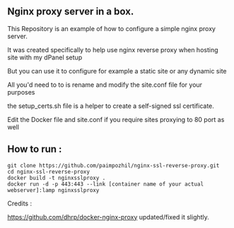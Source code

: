 ## Nginx proxy server in a box.

This Repository is an example of how to configure a simple nginx proxy server.

It was created specifically to help use nginx reverse proxy when hosting site with my dPanel setup

But you can use it to configure for example a static site or any dynamic site

All you'd need to to is rename and modify the site.conf file for your purposes

the setup_certs.sh file is a helper to create a self-signed ssl certificate.

Edit the Docker file and site.conf if you require sites proxying to 80 port as well

## How to run :

```
git clone https://github.com/paimpozhil/nginx-ssl-reverse-proxy.git 
cd nginx-ssl-reverse-proxy
docker build -t nginxsslproxy .
docker run -d -p 443:443 --link [container name of your actual webserver]:lamp nginxsslproxy 
```

Credits : 

https://github.com/dhrp/docker-nginx-proxy updated/fixed it slightly.
